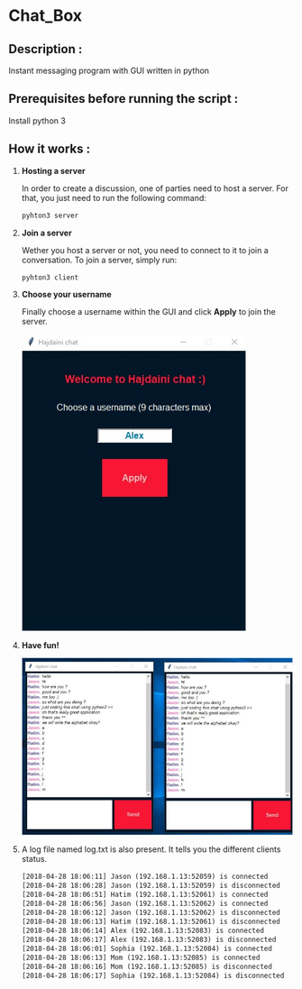 # Chat_Box

## Description : 

Instant messaging program with GUI written in python

## Prerequisites before running the script :

Install python 3 
 
## How it works :

1. **Hosting a server**

   In order to create a discussion, one of parties need to    host a server. For that, you just need to run the following    command:
   
   ```py
   pyhton3 server
   ```

2. **Join a server**

   Wether you host a server or not, you need to connect to it to join a conversation. To join a server, simply run:
   
   ```py
   pyhton3 client
   ```

3. **Choose your username**

   Finally choose a username within the GUI and click **Apply** to    join the server.
   
   ![username input](img/username_input.jpg)

4. **Have fun!**

   ![two clients chatting](img/two_clients.jpg)

5. A log file named log.txt is also present. It tells you the different clients status.

   ```
   [2018-04-28 18:06:11] Jason (192.168.1.13:52059) is connected
   [2018-04-28 18:06:28] Jason (192.168.1.13:52059) is disconnected
   [2018-04-28 18:06:51] Hatim (192.168.1.13:52061) is connected
   [2018-04-28 18:06:56] Jason (192.168.1.13:52062) is connected
   [2018-04-28 18:06:12] Jason (192.168.1.13:52062) is disconnected
   [2018-04-28 18:06:13] Hatim (192.168.1.13:52061) is disconnected
   [2018-04-28 18:06:14] Alex (192.168.1.13:52083) is connected
   [2018-04-28 18:06:17] Alex (192.168.1.13:52083) is disconnected
   [2018-04-28 18:06:01] Sophia (192.168.1.13:52084) is connected
   [2018-04-28 18:06:13] Mom (192.168.1.13:52085) is connected
   [2018-04-28 18:06:16] Mom (192.168.1.13:52085) is disconnected
   [2018-04-28 18:06:17] Sophia (192.168.1.13:52084) is disconnected
   ```
